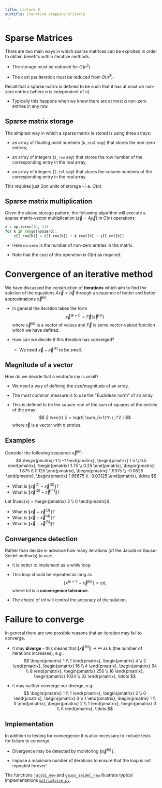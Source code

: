 ```yaml
---
title: Lecture 9
subtitle: Iterative stopping criteria
---
```


# Sparse Matrices

There are two main ways in which sparse matrices can be exploited in order to obtain benefits within iterative methods.

- The storage must be reduced for $O(n^2)$.

- The cost per iteration must be reduced from $O(n^2)$.

Recall that a sparse matrix is defined to be such that it has at most $\alpha n$ non-zero entries (where $\alpha$ is independent of $n$).

- Typically this happens when we know there are at most $\alpha$ non-zero entries in any row.

## Sparse matrix storage

The simplest way in which a sparse matrix is stored is using three arrays:

- an array of floating point numbers (`A_real` say) that stores the non-zero entries;

- an array of integers (`I_row` say) that stores the row number of the corresponding entry in the real array;

- an array of integers (`I_col` say) that stores the column numbers of the corresponding entry in the real array.

This requires just $3 \alpha n$ units of storage - i.e. $O(n)$.

## Sparse matrix multiplication

Given the above storage pattern, the following algorithm will execute a sparse matrix-vector multiplication ($\vec{z} = A \vec{y}$) in $O(n)$ operations:

```python
z = np.zeros((n, 1))
for k in range(nonzero):
    z[I_row[k]] = z[I_row[k]] + A_real[k] + y[I_col[k]]
```

- Here `nonzero` is the number of non-zero entries in the matrix.

- Note that the cost of this operation is $O(n)$ as required.

# Convergence of an iterative method

We have discussed the construction of **iterations** which aim to find the solution of the equations $A \vec{x} = \vec{b}$ through a sequence of better and better approximations $\vec{x}^{(k)}$.

- In general the iteration takes the form
  $$
  \vec{x}^{(k+1)} = \vec{F}(\vec{x}^{(k)})
  $$
  where $\vec{x}^{(k)}$ is a vector of values and $\vec{F}$ is some vector-valued function which we have defined.

- How can we decide if this iteration has converged?

  - We need $\vec{x} - \vec{x}^{(k)}$ to be small.

## Magnitude of a vector

How do we decide that a vector/array is small?

- We need a way of defining the size/magnitude of an array.

- The most common measure is to use the "Euclidean norm" of an array.

- This is defined to be the square root of the sum of squares of the entries of the array:
  $$
  \| \vec{r} \| = \sqrt{ \sum_{i=1}^n r_i^2 }
  $$
  where $\vec{r}$ is a vector with $n$ entries.

## Examples

Consider the following sequence $\vec{x}^{(k)}$:
$$
\begin{pmatrix}
1 \\ -1
\end{pmatrix},
\begin{pmatrix}
1.5 \\ 0.5
\end{pmatrix},
\begin{pmatrix}
1.75 \\ 0.25
\end{pmatrix},
\begin{pmatrix}
1.875 \\ 0.125
\end{pmatrix},
\begin{pmatrix}
1.9375 \\ -0.0625
\end{pmatrix},
\begin{pmatrix}
1.96875 \\ -0.03125
\end{pmatrix},
\ldots
$$

- What is $\|\vec{x}^{(1)} - \vec{x}^{(0)}\|$?
- What is $\|\vec{x}^{(5)} - \vec{x}^{(4)}\|$?

Let $\vec{x} = \begin{pmatrix} 2 \\ 0 \end{pmatrix}$.

- What is $\|\vec{x} - \vec{x}^{(3)}\|$?
- What is $\|\vec{x} - \vec{x}^{(4)}\|$?
- What is $\|\vec{x} - \vec{x}^{(5)}\|$?

## Convergence detection

Rather than decide in advance how many iterations (of the Jacobi or Gauss-Seidel methods) to use:

- It is better to implement as a while loop.

- This loop should be repeated as long as
  $$
  \|x^{(k+1)} - \vec{x}^{(k)}\| > tol,
  $$
  where $tol$ is a **convergence tolerance**.

- The choice of $tol$ will control the accuracy of the solution.

# Failure to converge

In general there are two possible reasons that an iteration may fail to converge.

- It may **diverge** - this means that $\|\vec{x}^{(k)}\| \to \infty$ as $k$ (the number of iterations increases), e.g.:
  $$
  \begin{pmatrix}
  1 \\ 1
  \end{pmatrix},
  \begin{pmatrix}
  4 \\ 2
  \end{pmatrix},
  \begin{pmatrix}
  16 \\ 4
  \end{pmatrix},
  \begin{pmatrix}
  64 \\ 8
  \end{pmatrix},
  \begin{pmatrix}
  256 \\ 16
  \end{pmatrix},
  \begin{pmatrix}
  1024 \\ 32
  \end{pmatrix},
  \ldots
  $$

- It may *neither* converge nor diverge, e.g.:
  $$
  \begin{pmatrix}
  1 \\ 1
  \end{pmatrix},
  \begin{pmatrix}
  2 \\ 0
  \end{pmatrix},
  \begin{pmatrix}
  3 \\ 1
  \end{pmatrix},
  \begin{pmatrix}
  1 \\ 0
  \end{pmatrix},
  \begin{pmatrix}
  2 \\ 1
  \end{pmatrix},
  \begin{pmatrix}
  3 \\ 0
  \end{pmatrix},
  \ldots
  $$

## Implementation

In addition to testing for convergence it is also necessary to include tests for failure to converge.

- Divergence may be detected by monitoring $\|\vec{x}^{(k)}\|$.

- Impose a maximum number of iterations to ensure that the loop is not repeated forever!

The functions [`jacobi_new`](../code/matrixSolve.html#jacobi_new) and [`gauss_seidel_new`](../code/matrixSolve.html#gauss_seidel_new) illustrate typical implementations [`matrixSolve.py`](../code/matrixSolve.html).
